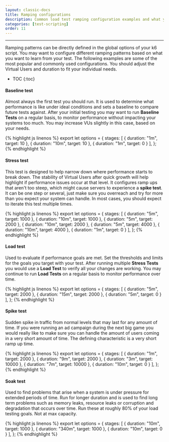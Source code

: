 ```yaml
---
layout: classic-docs
title: Ramping configurations
description: Common load test ramping configuration examples and what you can learn from using them
categories: [test-scripting]
order: 11
---
```


***

Ramping patterns can be directly defined in the global options of your k6 script. You may want to configure different ramping patterns based on what you want to learn from your test. The following examples are some of the most popular and commonly used configurations. You should adjust the Virtual Users and duration to fit your individual needs.


- TOC
{:toc}

#### Baseline test

Almost always the first test you should run. It is used to determine what performance is like under ideal conditions and sets a baseline to compare future tests against. After your initial testing you may want to run **Baseline Tests** on a regular basis, to monitor performance without impacting your systems too much. You may increase VUs slightly in this case, based on your needs.

{% highlight js linenos %}
export let options = {
  stages: [
    { duration: "1m", target: 10 },
    { duration: "10m", target: 10 },
    { duration: "1m", target: 0 }
  ],
};
{% endhighlight %}
#### Stress test

This test is designed to help narrow down where performance starts to break down. The stability of Virtual Users after quick growth will help highlight if performance issues occur at that level. It configures ramp ups that aren't too steep, which might cause servers to experience a **spike test**. It can be one step or several, just make sure you overreach and try for more than you expect your system can handle. In most cases, you should expect to iterate this test multiple times.

{% highlight js linenos %}
export let options = {
  stages: [
    { duration: "5m", target: 1000 },
    { duration: "10m", target: 1000 },
    { duration: "5m", target: 2000 },
    { duration: "10m", target: 2000 },
    { duration: "5m", target: 4000 },
    { duration: "10m", target: 4000 },
    { duration: "1m", target: 0 }
  ],
};
{% endhighlight %}

#### Load test

Used to evaluate if performance goals are met. Set the thresholds and limits for the goals you target with your test. After running multiple **Stress Tests** you would use a **Load Test** to verify all your changes are working. You may continue to run **Load Tests** on a regular basis to monitor performance over time.

{% highlight js linenos %}
export let options = {
  stages: [
    { duration: "5m", target: 2000 },
    { duration: "15m", target: 2000 },
    { duration: "5m", target: 0 }
  ],
};
{% endhighlight %}

#### Spike test

Sudden spike in traffic from normal levels that may last for any amount of time. If you were running an ad campaign during the next big game you would really like to make sure you can handle the amount of users coming in a very short amount of time. The defining characteristic is a very short ramp up time.

{% highlight js linenos %}
export let options = {
  stages: [
    { duration: "1m", target: 2000 },
    { duration: "9m", target: 2000 },
    { duration: "3m", target: 10000 },
    { duration: "7m", target: 10000 },
    { duration: "10m", target: 0 }
  ],
};
{% endhighlight %}


#### Soak test

Used to find problems that arise when a system is under pressure for extended periods of time. Run for longer duration and is used to find long term problems such as memory leaks, resource leaks or corruption and degradation that occurs over time. Run these at roughly 80% of your load testing goals. Not at max capacity.

{% highlight js linenos %}
export let options = {
  stages: [
    { duration: "10m", target: 1000 },
    { duration: "340m", target: 1000 },
    { duration: "10m", target: 0 }
  ],
};
{% endhighlight %}
